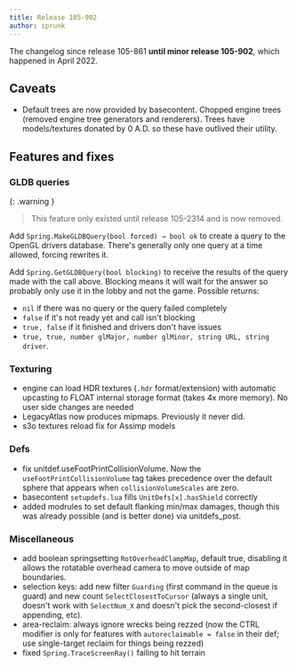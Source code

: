 ```yaml
---
title: Release 105-902
author: sprunk
---
```


The changelog since release 105-861 **until minor release 105-902**, which happened in April 2022.

## Caveats
* Default trees are now provided by basecontent. Chopped engine trees (removed engine tree generators and renderers). Trees have models/textures donated by 0 A.D. so these have outlived their utility.

## Features and fixes

### GLDB queries

{: .warning }
> This feature only existed until release 105-2314 and is now removed.

Add `Spring.MakeGLDBQuery(bool forced) → bool ok` to create a query to the OpenGL drivers database. There's generally only one query at a time allowed, forcing rewrites it.

Add `Spring.GetGLDBQuery(bool blocking)` to receive the results of the query made with the call above.
Blocking means it will wait for the answer so probably only use it in the lobby and not the game.
Possible returns:
* `nil` if there was no query or the query failed completely
* `false` if it's not ready yet and call isn't blocking
* `true, false` if it finished and drivers don't have issues
* `true, true, number glMajor, number glMinor, string URL, string driver`.

### Texturing
* engine can load HDR textures (`.hdr` format/extension) with automatic upcasting to FLOAT internal storage format (takes 4x more memory). No user side changes are needed
* LegacyAtlas now produces mipmaps. Previously it never did.
* s3o textures reload fix for Assimp models

### Defs
* fix unitdef.useFootPrintCollisionVolume. Now the `useFootPrintCollisionVolume` tag takes precedence over the default sphere that appears when `collisionVolumeScales` are zero.
* basecontent `setupdefs.lua` fills `UnitDefs[x].hasShield` correctly
* added modrules to set default flanking min/max damages, though this was already possible (and is better done) via unitdefs_post.

### Miscellaneous
* add boolean springsetting `RotOverheadClampMap`, default true, disabling it allows the rotatable overhead camera to move outside of map boundaries.
* selection keys: add new filter `Guarding` (first command in the queue is guard) and new count `SelectClosestToCursor` (always a single unit, doesn't work with `SelectNum_X` and doesn't pick the second-closest if appending, etc).
* area-reclaim: always ignore wrecks being rezzed (now the CTRL modifier is only for features with `autoreclaimable = false` in their def; use single-target reclaim for things being rezzed)
* fixed `Spring.TraceScreenRay()` failing to hit terrain
